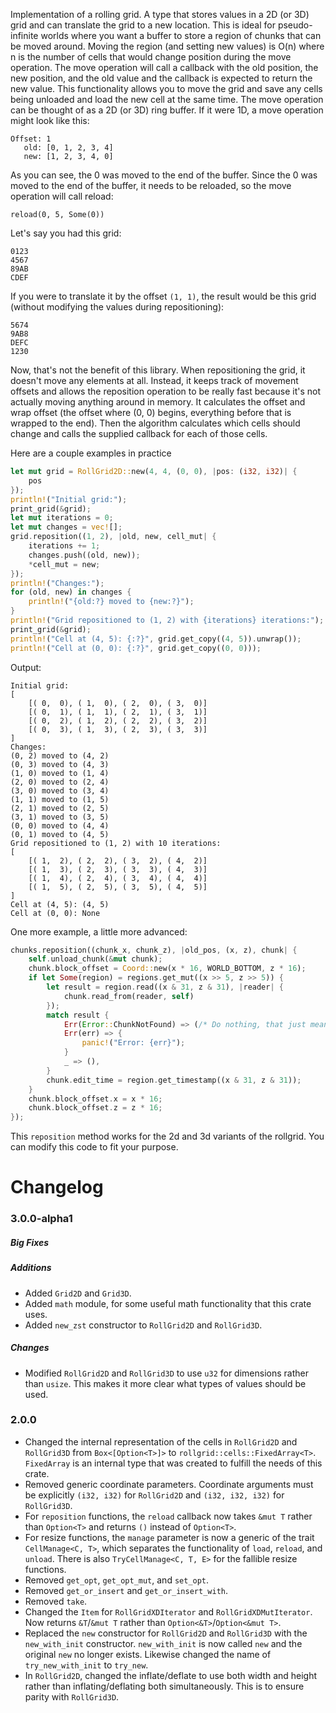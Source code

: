 Implementation of a rolling grid. A type that stores values in a 2D (or 3D) grid and can translate the grid to a new location. This is ideal for pseudo-infinite worlds where you want a buffer to store a region of chunks that can be moved around. Moving the region (and setting new values) is O(n) where n is the number of cells that would change position during the move operation. The move operation will call a callback with the old position, the new position, and the old value and the callback is expected to return the new value. This functionality allows you to move the grid and save any cells being unloaded and load the new cell at the same time.
The move operation can be thought of as a 2D (or 3D) ring buffer.
If it were 1D, a move operation might look like this:
```
Offset: 1
   old: [0, 1, 2, 3, 4]
   new: [1, 2, 3, 4, 0]
```
As you can see, the 0 was moved to the end of the buffer. 
Since the 0 was moved to the end of the buffer, it needs to be reloaded, so the move operation will call reload:
```
reload(0, 5, Some(0))
```

Let's say you had this grid:
```
0123
4567
89AB
CDEF
```
If you were to translate it by the offset `(1, 1)`, the result would be this grid (without modifying the values during repositioning):
```
5674
9AB8
DEFC
1230
```

Now, that's not the benefit of this library. When repositioning the grid, it doesn't move any elements at all. Instead, it keeps track of movement offsets and allows the reposition operation to be really fast because it's not actually moving anything around in memory. It calculates the offset and wrap offset (the offset where (0, 0) begins, everything before that is wrapped to the end). Then the algorithm calculates which cells should change and calls the supplied callback for each of those cells.

Here are a couple examples in practice

```rust
let mut grid = RollGrid2D::new(4, 4, (0, 0), |pos: (i32, i32)| {
    pos
});
println!("Initial grid:");
print_grid(&grid);
let mut iterations = 0;
let mut changes = vec![];
grid.reposition((1, 2), |old, new, cell_mut| {
    iterations += 1;
    changes.push((old, new));
    *cell_mut = new;
});
println!("Changes:");
for (old, new) in changes {
    println!("{old:?} moved to {new:?}");
}
println!("Grid repositioned to (1, 2) with {iterations} iterations:");
print_grid(&grid);
println!("Cell at (4, 5): {:?}", grid.get_copy((4, 5)).unwrap());
println!("Cell at (0, 0): {:?}", grid.get_copy((0, 0)));
```
Output:
```
Initial grid:
[
    [( 0,  0), ( 1,  0), ( 2,  0), ( 3,  0)]
    [( 0,  1), ( 1,  1), ( 2,  1), ( 3,  1)]
    [( 0,  2), ( 1,  2), ( 2,  2), ( 3,  2)]
    [( 0,  3), ( 1,  3), ( 2,  3), ( 3,  3)]
]
Changes:
(0, 2) moved to (4, 2)
(0, 3) moved to (4, 3)
(1, 0) moved to (1, 4)
(2, 0) moved to (2, 4)
(3, 0) moved to (3, 4)
(1, 1) moved to (1, 5)
(2, 1) moved to (2, 5)
(3, 1) moved to (3, 5)
(0, 0) moved to (4, 4)
(0, 1) moved to (4, 5)
Grid repositioned to (1, 2) with 10 iterations:
[
    [( 1,  2), ( 2,  2), ( 3,  2), ( 4,  2)]
    [( 1,  3), ( 2,  3), ( 3,  3), ( 4,  3)]
    [( 1,  4), ( 2,  4), ( 3,  4), ( 4,  4)]
    [( 1,  5), ( 2,  5), ( 3,  5), ( 4,  5)]
]
Cell at (4, 5): (4, 5)
Cell at (0, 0): None
```

One more example, a little more advanced:

```rust
chunks.reposition((chunk_x, chunk_z), |old_pos, (x, z), chunk| {
    self.unload_chunk(&mut chunk);
    chunk.block_offset = Coord::new(x * 16, WORLD_BOTTOM, z * 16);
    if let Some(region) = regions.get_mut((x >> 5, z >> 5)) {
        let result = region.read((x & 31, z & 31), |reader| {
            chunk.read_from(reader, self)
        });
        match result {
            Err(Error::ChunkNotFound) => (/* Do nothing, that just means it's an empty chunk */),
            Err(err) => {
                panic!("Error: {err}");
            }
            _ => (),
        }
        chunk.edit_time = region.get_timestamp((x & 31, z & 31));
    }
    chunk.block_offset.x = x * 16;
    chunk.block_offset.z = z * 16;
});
```

This `reposition` method works for the 2d and 3d variants of the rollgrid.
You can modify this code to fit your purpose.

# Changelog

### 3.0.0-alpha1
##### Big Fixes

##### Additions
- Added `Grid2D` and `Grid3D`.
- Added `math` module, for some useful math functionality that this crate uses.
- Added `new_zst` constructor to `RollGrid2D` and `RollGrid3D`.
##### Changes
- Modified `RollGrid2D` and `RollGrid3D` to use `u32` for dimensions rather than `usize`. This makes it more clear what types of values should be used.

### 2.0.0

- Changed the internal representation of the cells in `RollGrid2D` and `RollGrid3D` from `Box<[Option<T>]>` to `rollgrid::cells::FixedArray<T>`. `FixedArray` is an internal type that was created to fulfill the needs of this crate.
- Removed generic coordinate parameters. Coordinate arguments must be explicitly `(i32, i32)` for `RollGrid2D` and `(i32, i32, i32)` for `RollGrid3D`.
- For `reposition` functions, the `reload` callback now takes `&mut T` rather than `Option<T>` and returns `()` instead of `Option<T>`.
- For resize functions, the `manage` parameter is now a generic of the trait `CellManage<C, T>`, which separates the functionality of `load`, `reload`, and `unload`. There is also `TryCellManage<C, T, E>` for the fallible resize functions.
- Removed `get_opt`, `get_opt_mut`, and `set_opt`.
- Removed `get_or_insert` and `get_or_insert_with`.
- Removed `take`.
- Changed the `Item` for `RollGridXDIterator` and `RollGridXDMutIterator`. Now returns `&T`/`&mut T` rather than `Option<&T>`/`Option<&mut T>`.
- Replaced the `new` constructor for `RollGrid2D` and `RollGrid3D` with the `new_with_init` constructor. `new_with_init` is now called `new` and the original `new` no longer exists. Likewise changed the name of `try_new_with_init` to `try_new`.
- In `RollGrid2D`, changed the inflate/deflate to use both width and height rather than inflating/deflating both simultaneously. This is to ensure parity with `RollGrid3D`.